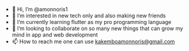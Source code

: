 - 👋 Hi, I’m @amonnoris1
- 👀 I’m interested in new tech only and also making new friends
- 🌱 I’m currently learning  flutter as my pro programming language
- 💞️ I’m looking to collaborate on so many new things that can grow my mind in app and web development
- 📫 How to reach me one can use kakemboamonnoris@gmail.com

<!---
amonnoris/amonnoris is a ✨ special ✨ repository because its `README.md` (this file) appears on your GitHub profile.
You can click the Preview link to take a look at your changes.
--->
